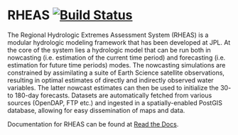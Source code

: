 # RHEAS  [![Build Status](https://travis-ci.org/nasa/RHEAS.svg?branch=master)](https://travis-ci.org/nasa/RHEAS)

The Regional Hydrologic Extremes Assessment System (RHEAS) is a modular hydrologic modeling framework that has been developed at JPL. At the core of the system lies a hydrologic model that can be run both in nowcasting (i.e. estimation of the current time period) and forecasting (i.e. estimation for future time periods) modes. The nowcasting simulations are constrained by assimilating a suite of Earth Science satellite observations, resulting in optimal estimates of directly and indirectly observed water variables. The latter nowcast estimates can then be used to initialize the 30- to 180-day forecasts. Datasets are automatically fetched from various sources (OpenDAP, FTP etc.) and ingested in a spatially-enabled PostGIS database, allowing for easy dissemination of maps and data.

Documentation for RHEAS can be found at [Read the Docs](http://rheas.readthedocs.org/en/latest/).


